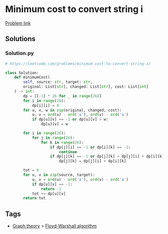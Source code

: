 # Minimum cost to convert string i

[Problem link](https://leetcode.com/problems/minimum-cost-to-convert-string-i/)

## Solutions


### Solution.py
```py
# https://leetcode.com/problems/minimum-cost-to-convert-string-i/

class Solution:
    def minimumCost(
        self, source: str, target: str,
        original: List[str], changed: List[str], cost: List[int]
    ) -> int:
        dp = [[-1] * 26 for _ in range(26)]
        for i in range(26):
            dp[i][i] = 0
        for u, v, w in zip(original, changed, cost):
            u, v = ord(u) - ord('a'), ord(v) - ord('a')
            if dp[u][v] == -1 or dp[u][v] > w:
                dp[u][v] = w

        for i in range(26):
            for j in range(26):
                for k in range(26):
                    if dp[j][i] == -1 or dp[i][k] == -1:
                        continue
                    if dp[j][k] == -1 or dp[j][k] > dp[j][i] + dp[i][k]:
                        dp[j][k] = dp[j][i] + dp[i][k]

        tot = 0
        for u, v in zip(source, target):
            u, v = ord(u) - ord('a'), ord(v) - ord('a')
            if dp[u][v] == -1:
                return -1
            tot += dp[u][v]
        return tot
```
## Tags

* [Graph theory](/README.md#Graph_theory) > [Floyd-Warshall algorithm](/README.md#Graph_theory-Floyd_Warshall_algorithm)
